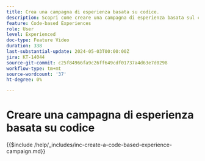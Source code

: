```yaml
---
title: Crea una campagna di esperienza basata su codice.
description: Scopri come creare una campagna di esperienza basata sul codice per scalare la personalizzazione con il supporto di metodi di implementazione lato server, basati su API o basati su SDK per l’integrazione perfetta con gli ambienti di sviluppo.
feature: Code-based Experiences
role: User
level: Experienced
doc-type: Feature Video
duration: 338
last-substantial-update: 2024-05-03T00:00:00Z
jira: KT-14044
source-git-commit: c25f84966fa9c26ff649cdf01737a4d63e7d0298
workflow-type: tm+mt
source-wordcount: '37'
ht-degree: 0%

---
```



# Creare una campagna di esperienza basata su codice

{{$include /help/_includes/inc-create-a-code-based-experience-campaign.md}}
